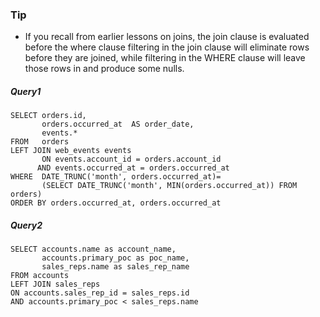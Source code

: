  ### Tip

- If you recall from earlier lessons on joins, the join clause is evaluated before the where clause 
 filtering in the join clause will eliminate rows before they are joined, while filtering in the WHERE clause will leave those rows in and produce some nulls.

##### Query1

    SELECT orders.id,
           orders.occurred_at  AS order_date,
           events.*
    FROM   orders
    LEFT JOIN web_events events
           ON events.account_id = orders.account_id
          AND events.occurred_at = orders.occurred_at
    WHERE  DATE_TRUNC('month', orders.occurred_at)=
           (SELECT DATE_TRUNC('month', MIN(orders.occurred_at)) FROM orders)
    ORDER BY orders.occurred_at, orders.occurred_at

##### Query2

    SELECT accounts.name as account_name,
           accounts.primary_poc as poc_name,
           sales_reps.name as sales_rep_name
    FROM accounts
    LEFT JOIN sales_reps
    ON accounts.sales_rep_id = sales_reps.id
    AND accounts.primary_poc < sales_reps.name
